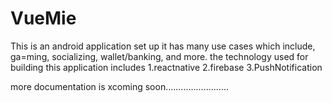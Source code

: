# VueMie
This is an android application set up
it has many use cases which include, ga=ming, socializing, wallet/banking, and more.
the technology used for building this application includes
  1.reactnative
  2.firebase
  3.PushNotification

more documentation is xcoming soon.........................
